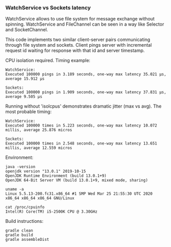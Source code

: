 ### WatchService vs Sockets latency

WatchService allows to use file system for message exchange without spinning.
WatchService and FileChannel can be seen in a way like Selector and SocketChannel.

This code implements two similar client-server pairs communicating through file system and sockets.
Client pings server with incremental request id waiting for response with that id and server timestamp.

CPU isolation required. Timing example:
~~~
WatchService:
Executed 100000 pings in 3.189 seconds, one-way max latency 35.021 µs, average 15.912 µs

Sockets:
Executed 100000 pings in 1.909 seconds, one-way max latency 37.831 µs, average 9.505 µs
~~~

Running without 'isolcpus' demonstrates dramatic jitter (max vs avg).
The most probable timing:
~~~
WatchService:
Executed 100000 times in 5.223 seconds, one-way max latency 10.072 millis, average 25.876 micros

Sockets:
Executed 100000 times in 2.548 seconds, one-way max latency 13.651 millis, average 12.559 micros
~~~

Environment:
~~~~
java -version
openjdk version "13.0.1" 2019-10-15
OpenJDK Runtime Environment (build 13.0.1+9)
OpenJDK 64-Bit Server VM (build 13.0.1+9, mixed mode, sharing)

uname -a
Linux 5.5.13-200.fc31.x86_64 #1 SMP Wed Mar 25 21:55:30 UTC 2020 x86_64 x86_64 x86_64 GNU/Linux

cat /proc/cpuinfo
Intel(R) Core(TM) i5-2500K CPU @ 3.30GHz
~~~~

Build instructions:
~~~
gradle clean
gradle build
gradle assembleDist
~~~
